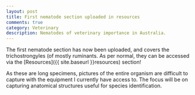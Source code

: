 ```yaml
---
layout: post
title: First nematode section uploaded in resources
comments: true
category: Veterinary
description: Nematodes of veterinary importance in Australia.
---
```



The first nematode section has now been uploaded, and covers the trichostrongyles (of mostly ruminants. As per normal, they can be accessed via the [Resources]({{ site.baseurl }}resources) section! 

As these are long specimens, pictures of the entire organism are difficult to capture with the equipment I currently have access to. The focus will be on capturing anatomical structures useful for species identification.
